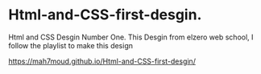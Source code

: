 # Html-and-CSS-first-desgin. 
Html and CSS Desgin Number One. 
This Desgin from elzero web school, 
I follow the playlist to make this design 

https://mah7moud.github.io/Html-and-CSS-first-desgin/
